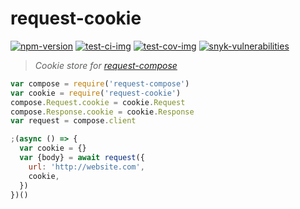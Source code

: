 
# request-cookie

[![npm-version]][npm] [![test-ci-img]][test-ci-url] [![test-cov-img]][test-cov-url] [![snyk-vulnerabilities]][snyk]

> _Cookie store for [request-compose]_

```js
var compose = require('request-compose')
var cookie = require('request-cookie')
compose.Request.cookie = cookie.Request
compose.Response.cookie = cookie.Response
var request = compose.client

;(async () => {
  var cookie = {}
  var {body} = await request({
    url: 'http://website.com',
    cookie,
  })
})()
```

  [npm-version]: https://img.shields.io/npm/v/request-cookie.svg?style=flat-square (NPM Version)
  [test-ci-img]: https://img.shields.io/travis/simov/request-cookie/master.svg?style=flat-square (Build Status)
  [test-cov-img]: https://img.shields.io/coveralls/simov/request-cookie.svg?style=flat-square (Test Coverage)
  [snyk-vulnerabilities]: https://img.shields.io/snyk/vulnerabilities/npm/request-cookie.svg?style=flat-square (Vulnerabilities)

  [npm]: https://www.npmjs.com/package/request-cookie
  [test-ci-url]: https://github.com/simov/request-cookie/actions/workflows/test.yml
  [test-cov-url]: https://coveralls.io/r/simov/request-cookie?branch=master
  [snyk]: https://snyk.io/test/npm/request-cookie

  [request-compose]: https://www.npmjs.com/package/request-compose
